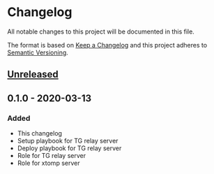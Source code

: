 # Changelog
All notable changes to this project will be documented in this file.

The format is based on [Keep a Changelog](http://keepachangelog.com/en/1.0.0/)
and this project adheres to [Semantic Versioning](http://semver.org/spec/v2.0.0.html).

## [Unreleased]

## 0.1.0 - 2020-03-13
### Added
- This changelog
- Setup playbook for TG relay server
- Deploy playbook for TG relay server
- Role for TG relay server
- Role for xtomp server

[Unreleased]: https://gitlab.com/personal-assistant-bot/pa-control/compare/v0.1.0...master
